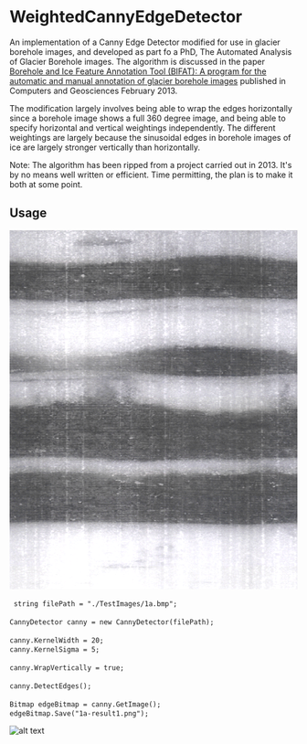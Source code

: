 # WeightedCannyEdgeDetector

An implementation of a Canny Edge Detector modified for use in glacier borehole images, and developed as part fo a PhD, The Automated Analysis of Glacier Borehole images. The algorithm is discussed in the paper [Borehole and Ice Feature Annotation Tool (BIFAT): A program for the automatic and manual annotation of glacier borehole images](https://www.sciencedirect.com/science/article/abs/pii/S0098300412003111) published in Computers and Geosciences February 2013.

The modification largely involves being able to wrap the edges horizontally since a borehole image shows a full 360 degree image, and being able to specify horizontal and vertical weightings independently. The different weightings are largely because the sinusoidal edges in borehole images of ice are largely stronger vertically than horizontally. 

Note: The algorithm has been ripped from a project carried out in 2013. It's by no means well written or efficient. Time permitting, the plan is to make it both at some point.

## Usage

![alt text](https://github.com/terrysmalone/WeightedCannyEdgeDetector/blob/main/Test%20images/1a.bmp "Test image 1a")

```
 string filePath = "./TestImages/1a.bmp";

CannyDetector canny = new CannyDetector(filePath);

canny.KernelWidth = 20;
canny.KernelSigma = 5;

canny.WrapVertically = true;

canny.DetectEdges();

Bitmap edgeBitmap = canny.GetImage();
edgeBitmap.Save("1a-result1.png");
```

![alt text](https://github.com/terrysmalone/WeightedCannyEdgeDetector/blob/main/Test%20images/1a-result1.bmp "1a-result1.png")


